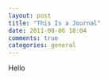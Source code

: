 ```yaml
---
layout: post
title: "This Is a Journal"
date: 2011-08-06 18:04
comments: true
categories: general
---
```

Hello
